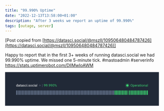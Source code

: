 ```yaml
---
title: "99.990% Uptime"
date: "2022-12-13T13:58:00+01:00"
description: "After 3 weeks we report an uptime of 99.990%"
tags: [outage, server]
---
```


[Post copied from [https://datasci.social/@mszll/109506480484787426](https://datasci.social/@mszll/109506480484787426)]

Happy to report that in the first 3+ weeks of running datasci.social we had 99.990% uptime. We missed one 5-minute tick. #mastoadmin #serverinfo  
https://stats.uptimerobot.com/DllMwIoAWM

[![status bar showing green statuses for the last 3+ weeks and 99.990% uptime](images/594fbe6cf4a55618.png "status bar showing green statuses for the last 3+ weeks and 99.990% uptime")](https://stats.uptimerobot.com/DllMwIoAWM)